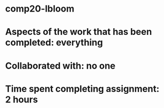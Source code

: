 # comp20-lbloom
# Aspects of the work that has been completed: everything
# Collaborated with: no one
# Time spent completing assignment: 2 hours
